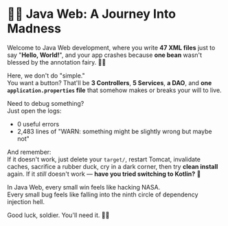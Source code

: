 # 🧠💥 Java Web: A Journey Into Madness

Welcome to Java Web development, where you write **47 XML files** just to say "**Hello, World!**", and your app crashes because **one bean** wasn't blessed by the annotation fairy. 🧚‍♂️

Here, we don't do "simple."  
You want a button? That'll be **3 Controllers**, **5 Services**, **a DAO**, and **one `application.properties` file** that somehow makes or breaks your will to live.

Need to debug something?  
Just open the logs:  
- 0 useful errors  
- 2,483 lines of "WARN: something might be slightly wrong but maybe not"

And remember:  
If it doesn't work, just delete your `target/`, restart Tomcat, invalidate caches, sacrifice a rubber duck, cry in a dark corner, then try **clean install** again. If it *still* doesn't work — **have you tried switching to Kotlin?** 🫠

In Java Web, every small win feels like hacking NASA.  
Every small bug feels like falling into the ninth circle of dependency injection hell.

Good luck, soldier. You'll need it. 🫡🔥
